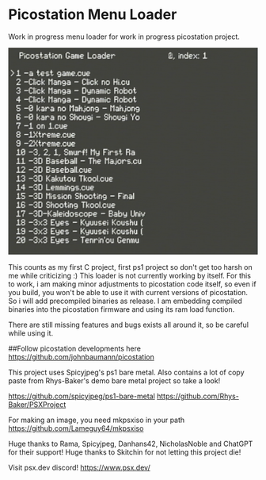 # Picostation Menu Loader

Work in progress menu loader for work in progress picostation project.

<img alt="loader" src="loader.png" width="600" />

This counts as my first C project, first ps1 project so don't get too harsh on me while criticizing :)
This loader is not currently working by itself. For this to work, i am making minor adjustments to picostation code itself, so even if you build, you won't be able to use it with current versions of picostation. So i will add precompiled binaries as release. I am embedding compiled binaries into the picostation firmware and using its ram load function.

There are still missing features and bugs exists all around it, so be careful while using it.


##Follow picostation developments here
https://github.com/johnbaumann/picostation

This project uses Spicyjpeg's ps1 bare metal. Also contains a lot of copy paste from Rhys-Baker's demo bare metal project so take a look!

https://github.com/spicyjpeg/ps1-bare-metal
https://github.com/Rhys-Baker/PSXProject

For making an image, you need mkpsxiso in your path
https://github.com/Lameguy64/mkpsxiso

Huge thanks to Rama, Spicyjpeg, Danhans42, NicholasNoble and ChatGPT for their support!
Huge thanks to Skitchin for not letting this project die!

Visit psx.dev discord!
https://www.psx.dev/

